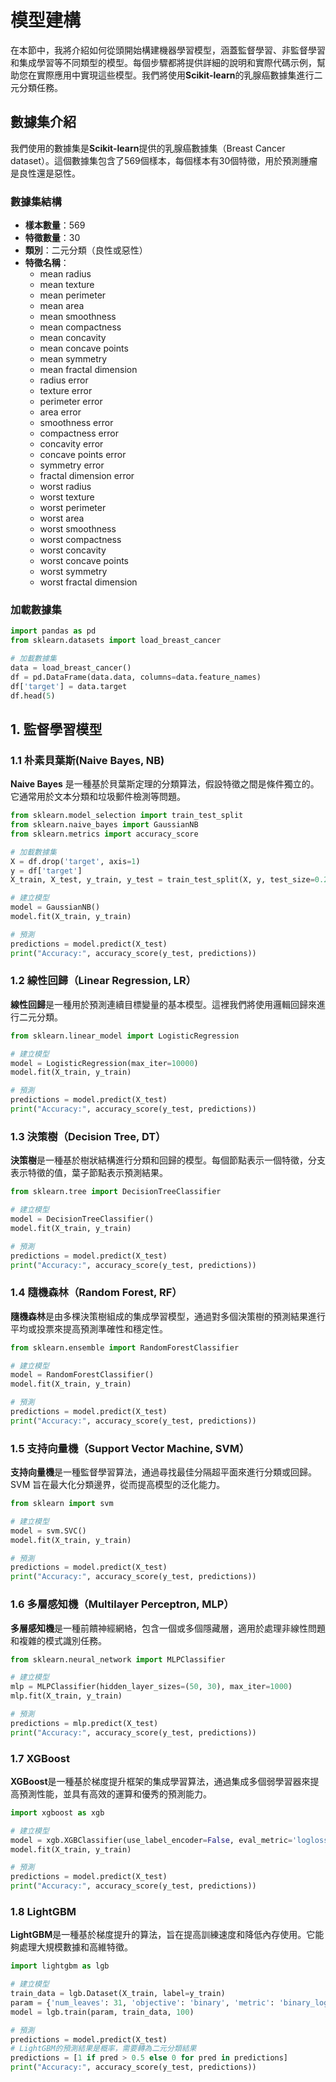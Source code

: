 # 模型建構

在本節中，我將介紹如何從頭開始構建機器學習模型，涵蓋監督學習、非監督學習和集成學習等不同類型的模型。每個步驟都將提供詳細的說明和實際代碼示例，幫助您在實際應用中實現這些模型。我們將使用**Scikit-learn**的乳腺癌數據集進行二元分類任務。

## 數據集介紹

我們使用的數據集是**Scikit-learn**提供的乳腺癌數據集（Breast Cancer dataset）。這個數據集包含了569個樣本，每個樣本有30個特徵，用於預測腫瘤是良性還是惡性。

### 數據集結構

- **樣本數量**：569
- **特徵數量**：30
- **類別**：二元分類（良性或惡性）
- **特徵名稱**：
  - mean radius
  - mean texture
  - mean perimeter
  - mean area
  - mean smoothness
  - mean compactness
  - mean concavity
  - mean concave points
  - mean symmetry
  - mean fractal dimension
  - radius error
  - texture error
  - perimeter error
  - area error
  - smoothness error
  - compactness error
  - concavity error
  - concave points error
  - symmetry error
  - fractal dimension error
  - worst radius
  - worst texture
  - worst perimeter
  - worst area
  - worst smoothness
  - worst compactness
  - worst concavity
  - worst concave points
  - worst symmetry
  - worst fractal dimension

### 加載數據集

```python
import pandas as pd
from sklearn.datasets import load_breast_cancer

# 加載數據集
data = load_breast_cancer()
df = pd.DataFrame(data.data, columns=data.feature_names)
df['target'] = data.target
df.head(5)
```

## 1. 監督學習模型

### 1.1 朴素貝葉斯(Naive Bayes, NB)

**Naive Bayes** 是一種基於貝葉斯定理的分類算法，假設特徵之間是條件獨立的。它通常用於文本分類和垃圾郵件檢測等問題。

```python
from sklearn.model_selection import train_test_split
from sklearn.naive_bayes import GaussianNB
from sklearn.metrics import accuracy_score

# 加載數據集
X = df.drop('target', axis=1)
y = df['target']
X_train, X_test, y_train, y_test = train_test_split(X, y, test_size=0.2, random_state=42)

# 建立模型
model = GaussianNB()
model.fit(X_train, y_train)

# 預測
predictions = model.predict(X_test)
print("Accuracy:", accuracy_score(y_test, predictions))
```

### 1.2 線性回歸（Linear Regression, LR）

**線性回歸**是一種用於預測連續目標變量的基本模型。這裡我們將使用邏輯回歸來進行二元分類。

```python
from sklearn.linear_model import LogisticRegression

# 建立模型
model = LogisticRegression(max_iter=10000)
model.fit(X_train, y_train)

# 預測
predictions = model.predict(X_test)
print("Accuracy:", accuracy_score(y_test, predictions))
```

### 1.3 決策樹（Decision Tree, DT）

**決策樹**是一種基於樹狀結構進行分類和回歸的模型。每個節點表示一個特徵，分支表示特徵的值，葉子節點表示預測結果。

```python
from sklearn.tree import DecisionTreeClassifier

# 建立模型
model = DecisionTreeClassifier()
model.fit(X_train, y_train)

# 預測
predictions = model.predict(X_test)
print("Accuracy:", accuracy_score(y_test, predictions))
```

### 1.4 隨機森林（Random Forest, RF）

**隨機森林**是由多棵決策樹組成的集成學習模型，通過對多個決策樹的預測結果進行平均或投票來提高預測準確性和穩定性。

```python
from sklearn.ensemble import RandomForestClassifier

# 建立模型
model = RandomForestClassifier()
model.fit(X_train, y_train)

# 預測
predictions = model.predict(X_test)
print("Accuracy:", accuracy_score(y_test, predictions))
```

### 1.5 支持向量機（Support Vector Machine, SVM）

**支持向量機**是一種監督學習算法，通過尋找最佳分隔超平面來進行分類或回歸。SVM 旨在最大化分類邊界，從而提高模型的泛化能力。

```python
from sklearn import svm

# 建立模型
model = svm.SVC()
model.fit(X_train, y_train)

# 預測
predictions = model.predict(X_test)
print("Accuracy:", accuracy_score(y_test, predictions))
```

### 1.6 多層感知機（Multilayer Perceptron, MLP）

**多層感知機**是一種前饋神經網絡，包含一個或多個隱藏層，適用於處理非線性問題和複雜的模式識別任務。

```python
from sklearn.neural_network import MLPClassifier

# 建立模型
mlp = MLPClassifier(hidden_layer_sizes=(50, 30), max_iter=1000)
mlp.fit(X_train, y_train)

# 預測
predictions = mlp.predict(X_test)
print("Accuracy:", accuracy_score(y_test, predictions))
```

### 1.7 XGBoost

**XGBoost**是一種基於梯度提升框架的集成學習算法，通過集成多個弱學習器來提高預測性能，並具有高效的運算和優秀的預測能力。

```python
import xgboost as xgb

# 建立模型
model = xgb.XGBClassifier(use_label_encoder=False, eval_metric='logloss')
model.fit(X_train, y_train)

# 預測
predictions = model.predict(X_test)
print("Accuracy:", accuracy_score(y_test, predictions))
```

### 1.8 LightGBM

**LightGBM**是一種基於梯度提升的算法，旨在提高訓練速度和降低內存使用。它能夠處理大規模數據和高維特徵。

```python
import lightgbm as lgb

# 建立模型
train_data = lgb.Dataset(X_train, label=y_train)
param = {'num_leaves': 31, 'objective': 'binary', 'metric': 'binary_logloss'}
model = lgb.train(param, train_data, 100)

# 預測
predictions = model.predict(X_test)
# LightGBM的預測結果是概率，需要轉為二元分類結果
predictions = [1 if pred > 0.5 else 0 for pred in predictions]
print("Accuracy:", accuracy_score(y_test, predictions))
```
